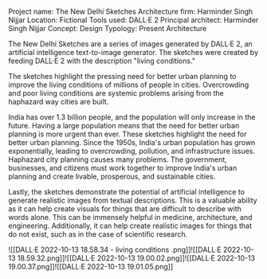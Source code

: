 Project name: The New Delhi Sketches
Architecture firm: Harminder Singh Nijjar
Location: Fictional
Tools used: DALL·E 2
Principal architect: Harminder Singh Nijjar
Concept: Design
Typology: Present Architecture

The New Delhi Sketches are a series of images generated by DALL·E 2, an artificial intelligence text-to-image generator. The sketches were created by feeding DALL·E 2 with the description "living conditions." 

The sketches highlight the pressing need for better urban planning to improve the living conditions of millions of people in cities. Overcrowding and poor living conditions are systemic problems arising from the haphazard way cities are built. 

India has over 1.3 billion people, and the population will only increase in the future. Having a large population means that the need for better urban planning is more urgent than ever. These sketches highlight the need for better urban planning. Since the 1950s, India's urban population has grown exponentially, leading to overcrowding, pollution, and infrastructure issues. Haphazard city planning causes many problems. The government, businesses, and citizens must work together to improve India's urban planning and create livable, prosperous, and sustainable cities.

Lastly, the sketches demonstrate the potential of artificial intelligence to generate realistic images from textual descriptions. This is a valuable ability as it can help create visuals for things that are difficult to describe with words alone. This can be immensely helpful in medicine, architecture, and engineering. Additionally, it can help create realistic images for things that do not exist, such as in the case of scientific research.

![[DALL·E 2022-10-13 18.58.34 - living conditions .png]]![[DALL·E 2022-10-13 18.59.32.png]]![[DALL·E 2022-10-13 19.00.02.png]]![[DALL·E 2022-10-13 19.00.37.png]]![[DALL·E 2022-10-13 19.01.05.png]]
